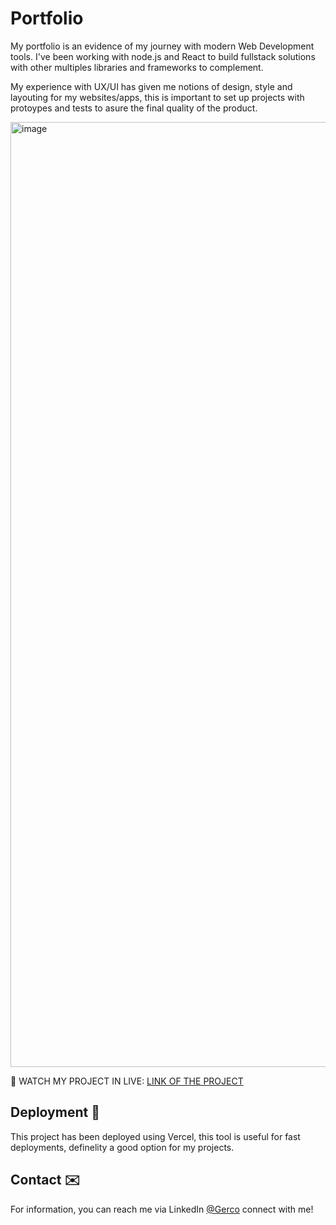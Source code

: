 
# Portfolio

My portfolio is an evidence of my journey with modern Web Development tools. I've been working with node.js and React to build fullstack solutions with other multiples libraries and frameworks to complement.

My experience with UX/UI has given me notions of design, style and layouting for my websites/apps, this is important to set up projects with protoypes and tests to asure the final quality of the product.

<img width="1512" alt="image" src="https://github.com/Gxrco/portfolio/assets/93165594/be4faab8-75ef-40b9-8779-2ce39db8a0f0">

🔴 WATCH MY PROJECT IN LIVE: [LINK OF THE PROJECT](https://portfolio-gray-one-93.vercel.app)

## Deployment 🚀

This project has been deployed using Vercel, this tool is useful for fast deployments, definelity a good option for my projects.


## Contact ✉️

For information, you can reach me via LinkedIn [@Gerco](https://www.linkedin.com/in/gxrco/) connect with me!

